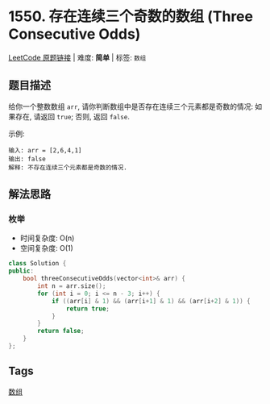 # 1550. 存在连续三个奇数的数组 (Three Consecutive Odds)

[LeetCode 原题链接](https://leetcode.cn/problems/three-consecutive-odds/) | 难度: **简单** | 标签: `数组`

## 题目描述

给你一个整数数组 `arr`, 请你判断数组中是否存在连续三个元素都是奇数的情况: 如果存在, 请返回 `true`; 否则, 返回 `false`.

示例:

```plaintext
输入: arr = [2,6,4,1]
输出: false
解释: 不存在连续三个元素都是奇数的情况.
```

## 解法思路

### 枚举

- 时间复杂度: O(n)
- 空间复杂度: O(1)

```cpp
class Solution {
public:
    bool threeConsecutiveOdds(vector<int>& arr) {
        int n = arr.size();
        for (int i = 0; i <= n - 3; i++) {
            if ((arr[i] & 1) && (arr[i+1] & 1) && (arr[i+2] & 1)) {
                return true;
            }
        }
        return false;
    }
};
```

## Tags

[数组](/tags/array.md)
